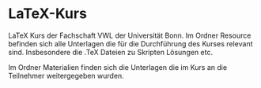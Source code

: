 # LaTeX-Kurs
LaTeX Kurs der Fachschaft VWL der Universität Bonn. Im Ordner Resource befinden sich alle Unterlagen die für die Durchführung des Kurses relevant sind. Insbesondere die .TeX Dateien zu Skripten Lösungen etc.

Im Ordner Materialien finden sich die Unterlagen die im Kurs an die Teilnehmer weitergegeben wurden.

